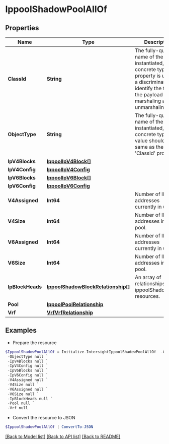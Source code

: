 # IppoolShadowPoolAllOf
## Properties

Name | Type | Description | Notes
------------ | ------------- | ------------- | -------------
**ClassId** | **String** | The fully-qualified name of the instantiated, concrete type. This property is used as a discriminator to identify the type of the payload when marshaling and unmarshaling data. | [default to "ippool.ShadowPool"]
**ObjectType** | **String** | The fully-qualified name of the instantiated, concrete type. The value should be the same as the &#39;ClassId&#39; property. | [default to "ippool.ShadowPool"]
**IpV4Blocks** | [**IppoolIpV4Block[]**](IppoolIpV4Block.md) |  | [optional] 
**IpV4Config** | [**IppoolIpV4Config**](IppoolIpV4Config.md) |  | [optional] 
**IpV6Blocks** | [**IppoolIpV6Block[]**](IppoolIpV6Block.md) |  | [optional] 
**IpV6Config** | [**IppoolIpV6Config**](IppoolIpV6Config.md) |  | [optional] 
**V4Assigned** | **Int64** | Number of IPv4 addresses currently in use. | [optional] [readonly] 
**V4Size** | **Int64** | Number of IPv4 addresses in this pool. | [optional] [readonly] 
**V6Assigned** | **Int64** | Number of IPv6 addresses currently in use. | [optional] [readonly] 
**V6Size** | **Int64** | Number of IPv6 addresses in this pool. | [optional] [readonly] 
**IpBlockHeads** | [**IppoolShadowBlockRelationship[]**](IppoolShadowBlockRelationship.md) | An array of relationships to ippoolShadowBlock resources. | [optional] [readonly] 
**Pool** | [**IppoolPoolRelationship**](IppoolPoolRelationship.md) |  | [optional] 
**Vrf** | [**VrfVrfRelationship**](VrfVrfRelationship.md) |  | [optional] 

## Examples

- Prepare the resource
```powershell
$IppoolShadowPoolAllOf = Initialize-IntersightIppoolShadowPoolAllOf  -ClassId null `
 -ObjectType null `
 -IpV4Blocks null `
 -IpV4Config null `
 -IpV6Blocks null `
 -IpV6Config null `
 -V4Assigned null `
 -V4Size null `
 -V6Assigned null `
 -V6Size null `
 -IpBlockHeads null `
 -Pool null `
 -Vrf null
```

- Convert the resource to JSON
```powershell
$IppoolShadowPoolAllOf | ConvertTo-JSON
```

[[Back to Model list]](../README.md#documentation-for-models) [[Back to API list]](../README.md#documentation-for-api-endpoints) [[Back to README]](../README.md)

